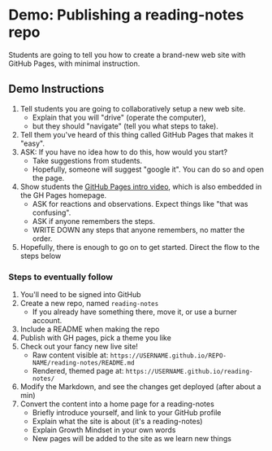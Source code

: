 # Demo: Publishing a reading-notes repo

Students are going to tell you how to create a brand-new web site with GitHub Pages, with minimal instruction.

## Demo Instructions

1. Tell students you are going to collaboratively setup a new web site.
    - Explain that you will "drive" (operate the computer),
    - but they should "navigate" (tell you what steps to take).
1. Tell them you've heard of this thing called GitHub Pages that makes it "easy".
1. ASK: If you have no idea how to do this, how would you start?
    - Take suggestions from students.
    - Hopefully, someone will suggest "google it". You can do so and open the page.
1. Show students the [GitHub Pages intro video](https://www.youtube.com/watch?v=2MsN8gpT6jY), which is also embedded in the GH Pages homepage.
    - ASK for reactions and observations. Expect things like "that was confusing".
    - ASK if anyone remembers the steps.
    - WRITE DOWN any steps that anyone remembers, no matter the order.
1. Hopefully, there is enough to go on to get started. Direct the flow to the steps below

### Steps to eventually follow

1. You'll need to be signed into GitHub
1. Create a new repo, named `reading-notes`
    - If you already have something there, move it, or use a burner account.
1. Include a README when making the repo
1. Publish with GH pages, pick a theme you like
1. Check out your fancy new live site!
    - Raw content visible at: `https://USERNAME.github.io/REPO-NAME/reading-notes/README.md`
    - Rendered, themed page at: `https://USERNAME.github.io/reading-notes/`
1. Modify the Markdown, and see the changes get deployed (after about a min)
1. Convert the content into a home page for a reading-notes
    - Briefly introduce yourself, and link to your GitHub profile
    - Explain what the site is about (it's a reading-notes)
    - Explain Growth Mindset in your own words
    - New pages will be added to the site as we learn new things
